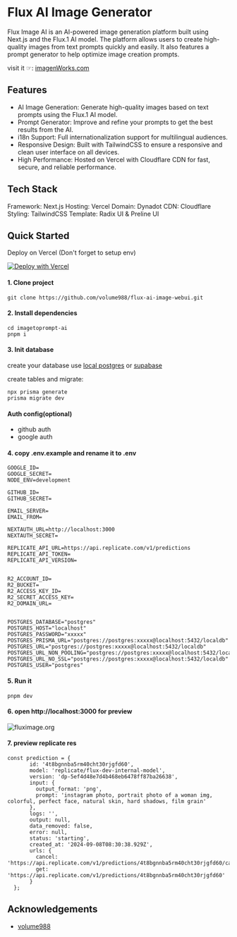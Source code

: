 # Flux AI Image Generator

Flux Image AI is an AI-powered image generation platform built using Next.js and the Flux.1 AI model. The platform allows users to create high-quality images from text prompts quickly and easily. It also features a prompt generator to help optimize image creation prompts.

visit it ☞: [imagenWorks.com](https://imagenWorks.com)


## Features

- AI Image Generation: Generate high-quality images based on text prompts using the Flux.1 AI model.
- Prompt Generator: Improve and refine your prompts to get the best results from the AI.
- i18n Support: Full internationalization support for multilingual audiences.
- Responsive Design: Built with TailwindCSS to ensure a responsive and clean user interface on all devices.
- High Performance: Hosted on Vercel with Cloudflare CDN for fast, secure, and reliable performance.

## Tech Stack

Framework: Next.js
Hosting: Vercel
Domain: Dynadot
CDN: Cloudflare
Styling: TailwindCSS
Template: Radix UI & Preline UI


## Quick Started

Deploy on Vercel (Don't forget to setup env)

[![Deploy with Vercel](https://vercel.com/button)](https://vercel.com/new/clone?repository-url=https://github.com/volume988/flux-ai-image-webui.git&project-name=flux-ai-image&repository-name=flux-ai-image)

#### 1. Clone project

```
git clone https://github.com/volume988/flux-ai-image-webui.git
```

#### 2. Install dependencies

```
cd imagetoprompt-ai
pnpm i
```

#### 3. Init database

create your database use [local postgres](https://wiki.postgresql.org/wiki/Homebrew) or [supabase](https://supabase.com/)

create tables and migrate:

```
npx prisma generate
prisma migrate dev
```
#### Auth config(optional)
* github auth
* google auth 
#### 4. copy .env.example and rename it to .env

```
GOOGLE_ID=
GOOGLE_SECRET=
NODE_ENV=development

GITHUB_ID=
GITHUB_SECRET=

EMAIL_SERVER=
EMAIL_FROM=

NEXTAUTH_URL=http://localhost:3000
NEXTAUTH_SECRET=

REPLICATE_API_URL=https://api.replicate.com/v1/predictions
REPLICATE_API_TOKEN=
REPLICATE_API_VERSION=


R2_ACCOUNT_ID=
R2_BUCKET=
R2_ACCESS_KEY_ID=
R2_SECRET_ACCESS_KEY=
R2_DOMAIN_URL=


POSTGRES_DATABASE="postgres"
POSTGRES_HOST="localhost"
POSTGRES_PASSWORD="xxxxx"
POSTGRES_PRISMA_URL="postgres://postgres:xxxxx@localhost:5432/localdb"
POSTGRES_URL="postgres://postgres:xxxxx@localhost:5432/localdb"
POSTGRES_URL_NON_POOLING="postgres://postgres:xxxxx@localhost:5432/localdb"
POSTGRES_URL_NO_SSL="postgres://postgres:xxxxx@localhost:5432/localdb"
POSTGRES_USER="postgres"
```


#### 5. Run it

```
pnpm dev
```

#### 6. open http://localhost:3000 for preview

![fluximage.org](https://pub-f5fc00c4ca7b445d95004c53d4b77e82.r2.dev/images/%E6%88%AA%E5%B1%8F2024-08-16%2011.42.05.png "Flux AI Image Generator")

#### 7. preview replicate res
``` 
const prediction = {
       id: '4t8bgnnba5rm40cht30rjgfd60',
       model: 'replicate/flux-dev-internal-model',
       version: 'dp-5ef4d48e7d4b468eb6478ff87ba26638',
       input: {
         output_format: 'png',
         prompt: 'instagram photo, portrait photo of a woman img, colorful, perfect face, natural skin, hard shadows, film grain'
       },
       logs: '',
       output: null,
       data_removed: false,
       error: null,
       status: 'starting',
       created_at: '2024-09-08T08:30:38.929Z',
       urls: {
         cancel: 'https://api.replicate.com/v1/predictions/4t8bgnnba5rm40cht30rjgfd60/cancel',
         get: 'https://api.replicate.com/v1/predictions/4t8bgnnba5rm40cht30rjgfd60'
       }
  };
```
## Acknowledgements

* [volume988](https://github.com/volume988)
